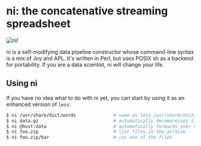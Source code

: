 # ni: the concatenative streaming spreadsheet
![ni!](http://spencertipping.com/ni.png)

ni is a self-modifying data pipeline constructor whose command-line syntax is
a mix of Joy and APL. It's written in Perl, but uses POSIX sh as a backend for
portability. If you are a data scientist, ni will change your life.

## Using ni
If you have no idea what to do with ni yet, you can start by using it as an
enhanced version of `less`:

```sh
$ ni /usr/share/dict/words              # same as less /usr/share/dict/words
$ ni data.gz                            # automatically decompresses it
$ ni @host:data                         # automatically forwards over SSH
$ ni foo.zip                            # list files in the archive
$ ni foo.zip/bar                        # cat one of the files
```
